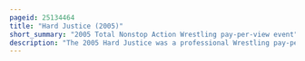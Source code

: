 ```yaml
---
pageid: 25134464
title: "Hard Justice (2005)"
short_summary: "2005 Total Nonstop Action Wrestling pay-per-view event"
description: "The 2005 Hard Justice was a professional Wrestling pay-per-view Event produced by the Total Nonstop Action Wrestling Promotion, which took Place on May 15, 2005, at the Tna Impact! Zone in Orlando, Florida. It was the first Event under the hard Justice Chronology and the fifth Event in the Tna Ppv 2005 Schedule. Eight Matches and one Pre-Show Match were featured on the Card."
---
```

